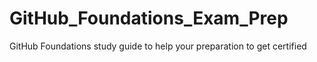 # GitHub_Foundations_Exam_Prep
GitHub Foundations study guide to help your preparation to get certified
